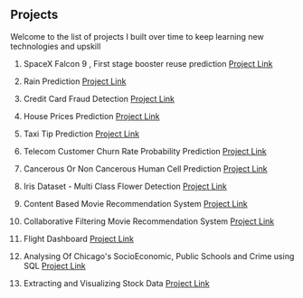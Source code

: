 ## Projects
Welcome to the list of projects I built over time to keep learning new technologies and upskill

1.  SpaceX Falcon 9 , First stage booster reuse prediction [Project Link](https://github.com/tushar-chauhan-01/IBM-Data-Science/tree/main/9%20-%20APPLIED%20DATA%20SCIENCE%20CAPSTONE/SpaceX%20Falcon%209%20first%20stage%20Landing%20Prediction)

2. Rain Prediction [Project Link](https://github.com/tushar-chauhan-01/IBM-Data-Science/blob/main/8%20-%20MACHINE%20LEARNING%20WITH%20PYTHON/Final%20Project%20-%20Rain%20Prediction%20(%20Lin_Reg%2C%20Log_reg%2C%20Knn%2C%20Decision_reg%2C%20svm%20).ipynb)
3. Credit Card Fraud Detection [Project Link](https://github.com/tushar-chauhan-01/IBM-Data-Science/blob/main/8%20-%20MACHINE%20LEARNING%20WITH%20PYTHON/5%20-%20Credit%20Card%20Fraud%20Detection%20using%20Scikit-Learn%20and%20Snap%20ML%20(Decision%20Tree%20vs%20SVM%20).ipynb)

5. House Prices Prediction [Project Link](https://github.com/tushar-chauhan-01/IBM-Data-Science/blob/main/8%20-%20MACHINE%20LEARNING%20WITH%20PYTHON/6%20-%20Regression%20Tree%20for%20predicting%20house%20prices.ipynb)

6. Taxi Tip Prediction [Project Link](https://github.com/tushar-chauhan-01/IBM-Data-Science/blob/main/8%20-%20MACHINE%20LEARNING%20WITH%20PYTHON/7%20-%20Taxi%20Tip%20Prediction%20using%20Decision%20Tree.ipynb)

7. Telecom Customer Churn Rate Probability Prediction [Project Link](https://github.com/tushar-chauhan-01/IBM-Data-Science/blob/main/8%20-%20MACHINE%20LEARNING%20WITH%20PYTHON/8%20-%20Logistic%20Regression%20-%20Telecom%20customer%20churn%20rate.ipynb)

8. Cancerous Or Non Cancerous Human Cell Prediction [Project Link](https://github.com/tushar-chauhan-01/IBM-Data-Science/blob/main/8%20-%20MACHINE%20LEARNING%20WITH%20PYTHON/9%20-%20SVM%20(Support%20Vector%20Machines)%20-%20cancerous%20or%20non%20cancerous%20human%20cell%20detection.ipynb)

9. Iris Dataset - Multi Class Flower Detection [Project Link](https://github.com/tushar-chauhan-01/IBM-Data-Science/blob/main/8%20-%20MACHINE%20LEARNING%20WITH%20PYTHON/10%20-%20Iris%20dataset%20-%20Softmax%20Regression%20%2COne-vs-All%20%26%20One-vs-One%20for%20Multi-class%20Classification.ipynb)

10. Content Based Movie Recommendation System [Project Link](https://github.com/tushar-chauhan-01/IBM-Data-Science/blob/main/8%20-%20MACHINE%20LEARNING%20WITH%20PYTHON/13%20-%20Content-based%20Recommendation%20Systems%20(%20movie%20).ipynb)

11. Collaborative Filtering Movie Recommendation System [Project Link](https://github.com/tushar-chauhan-01/IBM-Data-Science/blob/main/8%20-%20MACHINE%20LEARNING%20WITH%20PYTHON/14%20-%20Collaborative%20Filtering%20Recommendation%20System%20(%20movies%20).ipynb)

12. Flight Dashboard [Project Link](https://github.com/tushar-chauhan-01/IBM-Data-Science/blob/main/7%20-%20DATA%20VISUALIZATION%20WITH%20PYTHON/11%20-%20Final%20Assignment%20-%20flight_dashboard.py)

13. Analysing Of Chicago's SocioEconomic, Public Schools and Crime using SQL [Project Link](https://github.com/tushar-chauhan-01/IBM-Data-Science/blob/main/5%20-%20DATABABSE%20AND%20SQL%20FOR%20DATASCIENCE/15%20-%20Final%20ASSIGNMENT.ipynb)

14. Extracting and Visualizing Stock Data [Project Link](https://github.com/tushar-chauhan-01/IBM-Data-Science/blob/main/4%20-%20PYTHON%20PROJECT%20FOR%20DATA%20SCIENCE/Final%20Assignment%20-%20Extracting%20And%20Visualizing%20Data.ipynb)


